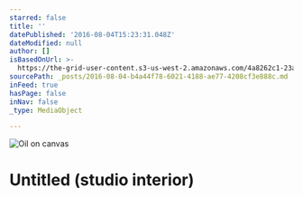 ```yaml
---
starred: false
title: ''
datePublished: '2016-08-04T15:23:31.048Z'
dateModified: null
author: []
isBasedOnUrl: >-
  https://the-grid-user-content.s3-us-west-2.amazonaws.com/4a8262c1-23ad-468f-8a64-9c7e30737ad1.jpg
sourcePath: _posts/2016-08-04-b4a44f78-6021-4188-ae77-4208cf3e888c.md
inFeed: true
hasPage: false
inNav: false
_type: MediaObject

---
```

![Oil on canvas](https://the-grid-user-content.s3-us-west-2.amazonaws.com/4a8262c1-23ad-468f-8a64-9c7e30737ad1.jpg)

# Untitled (studio interior)